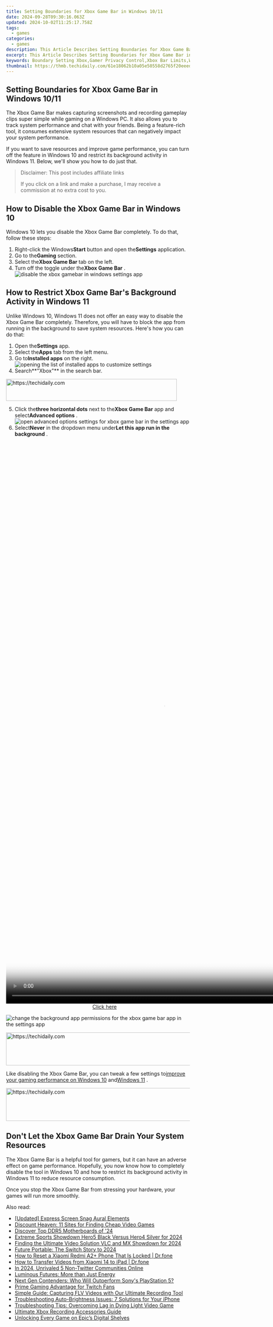 ```yaml
---
title: Setting Boundaries for Xbox Game Bar in Windows 10/11
date: 2024-09-28T09:30:16.063Z
updated: 2024-10-02T11:25:17.758Z
tags:
  - games
categories:
  - games
description: This Article Describes Setting Boundaries for Xbox Game Bar in Windows 10/11
excerpt: This Article Describes Setting Boundaries for Xbox Game Bar in Windows 10/11
keywords: Boundary Setting Xbox,Gamer Privacy Control,Xbox Bar Limits,Windows Gaming Settings,Xbox Game Guidelines,Safe Screen Time Xbox,Digital Play Space
thumbnail: https://thmb.techidaily.com/61e18062b10a05e50558d2765f20eeedf900f4f1438428a2471f9b4a0fdcaefb.jpg
---
```


## Setting Boundaries for Xbox Game Bar in Windows 10/11

 The Xbox Game Bar makes capturing screenshots and recording gameplay clips super simple while gaming on a Windows PC. It also allows you to track system performance and chat with your friends. Being a feature-rich tool, it consumes extensive system resources that can negatively impact your system performance.

 If you want to save resources and improve game performance, you can turn off the feature in Windows 10 and restrict its background activity in Windows 11\. Below, we'll show you how to do just that.

>  Disclaimer: This post includes affiliate links
>
>  If you click on a link and make a purchase, I may receive a commission at no extra cost to you.
>

## How to Disable the Xbox Game Bar in Windows 10

 Windows 10 lets you disable the Xbox Game Bar completely. To do that, follow these steps:

1. Right-click the Windows**Start** button and open the**Settings** application.
2. Go to the**Gaming** section.
3. Select the**Xbox Game Bar** tab on the left.
4. Turn off the toggle under the**Xbox Game Bar** .  
![disable the xbox gamebar in windows settings app](https://static1.makeuseofimages.com/wordpress/wp-content/uploads/2023/05/the-xbox-game-bar-option.jpg)

## How to Restrict Xbox Game Bar's Background Activity in Windows 11

 Unlike Windows 10, Windows 11 does not offer an easy way to disable the Xbox Game Bar completely. Therefore, you will have to block the app from running in the background to save system resources. Here's how you can do that:

1. Open the**Settings** app.
2. Select the**Apps** tab from the left menu.
3. Go to**Installed apps** on the right.  
![opening the list of installed apps to customize settings](https://static1.makeuseofimages.com/wordpress/wp-content/uploads/2023/10/opening-the-list-of-installed-apps-to-customize-settings-1.jpg)
4. Search**"Xbox"** in the search bar.

<!-- affiliate ads begin -->
<a href="https://aligracehair.sjv.io/c/5597632/2135404/19272" target="_top" id="2135404">
  <img src="//a.impactradius-go.com/display-ad/19272-2135404" border="0" alt="https://techidaily.com" width="468" height="60"/>
</a>
<img height="0" width="0" src="https://aligracehair.sjv.io/i/5597632/2135404/19272" style="position:absolute;visibility:hidden;" border="0" />
<!-- affiliate ads end -->

5. Click the**three horizontal dots** next to the**Xbox Game Bar** app and select**Advanced options** .  
![open advanced options settings for xbox game bar in the settings app](https://static1.makeuseofimages.com/wordpress/wp-content/uploads/2023/10/tweak-advanced-options-settings-for-xbox-game-bar-in-the-settings-app.jpg)
6. Select**Never** in the dropdown menu under**Let this app run in the background** .  

<!-- affiliate ads begin -->
<span id="1531879">
					<video width="864" height="1536" style="cursor:pointer"
           poster="//a.impactradius-go.com/display-clicktoplayimage/1531879.png"
           onclick="if(!this.playClicked){this.play();this.setAttribute('controls',true);this.playClicked=true;}">
	   <source src="//a.impactradius-go.com/display-ad/16446-1531879">
	   <img src="//a.impactradius-go.com/display-clicktoplayimage/1531879.png" style="border: none; height: 100%; width: 100%; object-fit: contain">
	</video>
	<div style="width:540px;text-align:center"><a href="javascript:window.open(decodeURIComponent('https%3A%2F%2Flaganoo.pxf.io%2Fc%2F5597632%2F1531879%2F16446'), '_blank');void(0);">Click here</a></div>
</span>
<img height="0" width="0" src="https://imp.pxf.io/i/5597632/1531879/16446" style="position:absolute;visibility:hidden;" border="0" />
<!-- affiliate ads end -->

![change the background app permissions for the xbox game bar app in the settings app](https://static1.makeuseofimages.com/wordpress/wp-content/uploads/2023/10/change-the-background-app-permissions-for-the-xbox-game-bar-app-in-the-settings-app.jpg)

<!-- affiliate ads begin -->
<a href="https://appsumo.8odi.net/c/5597632/2144285/7443" target="_top" id="2144285">
  <img src="//a.impactradius-go.com/display-ad/7443-2144285" border="0" alt="https://techidaily.com" width="728" height="90"/>
</a>
<img height="0" width="0" src="https://appsumo.8odi.net/i/5597632/2144285/7443" style="position:absolute;visibility:hidden;" border="0" />
<!-- affiliate ads end -->

 Like disabling the Xbox Game Bar, you can tweak a few settings to[improve your gaming performance on Windows 10](https://www.makeuseof.com/tag/optimize-windows-10-gaming/) and[Windows 11](https://www.makeuseof.com/improve-gaming-experience-windows-11/) .

<!-- affiliate ads begin -->
<a href="https://appsumo.8odi.net/c/5597632/2130890/7443" target="_top" id="2130890">
  <img src="//a.impactradius-go.com/display-ad/7443-2130890" border="0" alt="https://techidaily.com" width="728" height="90"/>
</a>
<img height="0" width="0" src="https://appsumo.8odi.net/i/5597632/2130890/7443" style="position:absolute;visibility:hidden;" border="0" />
<!-- affiliate ads end -->

## Don't Let the Xbox Game Bar Drain Your System Resources

 The Xbox Game Bar is a helpful tool for gamers, but it can have an adverse effect on game performance. Hopefully, you now know how to completely disable the tool in Windows 10 and how to restrict its background activity in Windows 11 to reduce resource consumption.

 Once you stop the Xbox Game Bar from stressing your hardware, your games will run more smoothly.

<ins class="adsbygoogle"
     style="display:block"
     data-ad-format="autorelaxed"
     data-ad-client="ca-pub-7571918770474297"
     data-ad-slot="1223367746"></ins>

<ins class="adsbygoogle"
     style="display:block"
     data-ad-client="ca-pub-7571918770474297"
     data-ad-slot="8358498916"
     data-ad-format="auto"
     data-full-width-responsive="true"></ins>

<span class="atpl-alsoreadstyle">Also read:</span>
<div><ul>
<li><a href="https://desktop-recording.techidaily.com/updated-express-screen-snag-aural-elements/"><u>[Updated] Express Screen Snag Aural Elements</u></a></li>
<li><a href="https://games-able.techidaily.com/discount-heaven-11-sites-for-finding-cheap-video-games/"><u>Discount Heaven: 11 Sites for Finding Cheap Video Games</u></a></li>
<li><a href="https://games-able.techidaily.com/discover-top-ddr5-motherboards-of-24/"><u>Discover Top DDR5 Motherboards of '24</u></a></li>
<li><a href="https://some-techniques.techidaily.com/extreme-sports-showdown-hero5-black-versus-hero4-silver-for-2024/"><u>Extreme Sports Showdown Hero5 Black Versus Hero4 Silver for 2024</u></a></li>
<li><a href="https://some-knowledge.techidaily.com/finding-the-ultimate-video-solution-vlc-and-mx-showdown-for-2024/"><u>Finding the Ultimate Video Solution VLC and MX Showdown for 2024</u></a></li>
<li><a href="https://games-able.techidaily.com/future-portable-the-switch-story-to-2024/"><u>Future Portable: The Switch Story to 2024</u></a></li>
<li><a href="https://techidaily.com/how-to-reset-a-xiaomi-redmi-a2plus-phone-that-is-locked-drfone-by-drfone-reset-android-reset-android/"><u>How to Reset a Xiaomi Redmi A2+ Phone That Is Locked | Dr.fone</u></a></li>
<li><a href="https://android-transfer.techidaily.com/how-to-transfer-videos-from-xiaomi-14-to-ipad-drfone-by-drfone-transfer-from-android-transfer-from-android/"><u>How to Transfer Videos from Xiaomi 14 to iPad | Dr.fone</u></a></li>
<li><a href="https://twitter-videos.techidaily.com/in-2024-unrivaled-5-non-twitter-communities-online/"><u>In 2024, Unrivaled 5 Non-Twitter Communities Online</u></a></li>
<li><a href="https://games-able.techidaily.com/luminous-futures-more-than-just-energy/"><u>Luminous Futures: More than Just Energy</u></a></li>
<li><a href="https://games-able.techidaily.com/next-gen-contenders-who-will-outperform-sonys-playstation-5/"><u>Next Gen Contenders: Who Will Outperform Sony's PlayStation 5?</u></a></li>
<li><a href="https://games-able.techidaily.com/prime-gaming-advantage-for-twitch-fans/"><u>Prime Gaming Advantage for Twitch Fans</u></a></li>
<li><a href="https://win-howtos.techidaily.com/simple-guide-capturing-flv-videos-with-our-ultimate-recording-tool/"><u>Simple Guide: Capturing FLV Videos with Our Ultimate Recording Tool</u></a></li>
<li><a href="https://fox-that.techidaily.com/troubleshooting-auto-brightness-issues-7-solutions-for-your-iphone/"><u>Troubleshooting Auto-Brightness Issues: 7 Solutions for Your iPhone</u></a></li>
<li><a href="https://program-issues.techidaily.com/troubleshooting-tips-overcoming-lag-in-dying-light-video-game/"><u>Troubleshooting Tips: Overcoming Lag in Dying Light Video Game</u></a></li>
<li><a href="https://games-able.techidaily.com/ultimate-xbox-recording-accessories-guide/"><u>Ultimate Xbox Recording Accessories Guide</u></a></li>
<li><a href="https://games-able.techidaily.com/unlocking-every-game-on-epics-digital-shelves/"><u>Unlocking Every Game on Epic’s Digital Shelves</u></a></li>
</ul></div>


